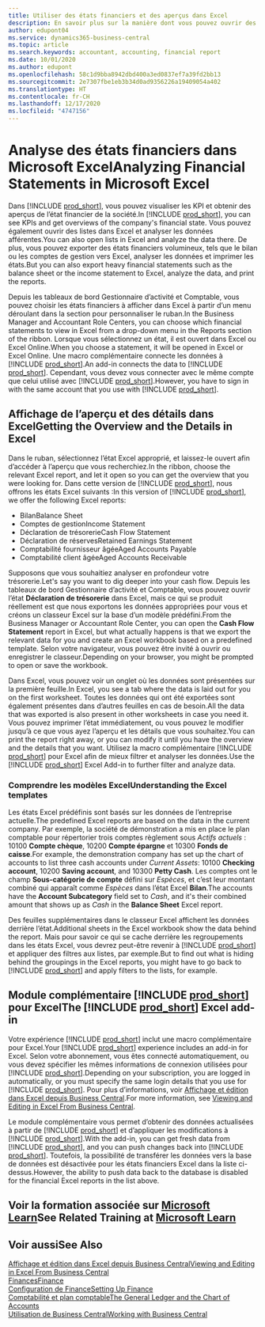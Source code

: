 ```yaml
---
title: Utiliser des états financiers et des aperçus dans Excel
description: En savoir plus sur la manière dont vous pouvez ouvrir des états financiers dans Microsoft Excel à partir de Business Central pour une meilleure analyse.
author: edupont04
ms.service: dynamics365-business-central
ms.topic: article
ms.search.keywords: accountant, accounting, financial report
ms.date: 10/01/2020
ms.author: edupont
ms.openlocfilehash: 58c1d9bba8942dbd400a3ed0837ef7a39fd2bb13
ms.sourcegitcommit: 2e7307fbe1eb3b34d0ad9356226a19409054a402
ms.translationtype: HT
ms.contentlocale: fr-CH
ms.lasthandoff: 12/17/2020
ms.locfileid: "4747156"
---
```

# <a name="analyzing-financial-statements-in-microsoft-excel"></a><span data-ttu-id="5172a-103">Analyse des états financiers dans Microsoft Excel</span><span class="sxs-lookup"><span data-stu-id="5172a-103">Analyzing Financial Statements in Microsoft Excel</span></span>

<span data-ttu-id="5172a-104">Dans [!INCLUDE [prod_short](includes/prod_short.md)], vous pouvez visualiser les KPI et obtenir des aperçus de l’état financier de la société.</span><span class="sxs-lookup"><span data-stu-id="5172a-104">In [!INCLUDE [prod_short](includes/prod_short.md)], you can see KPIs and get overviews of the company's financial state.</span></span> <span data-ttu-id="5172a-105">Vous pouvez également ouvrir des listes dans Excel et analyser les données afférentes.</span><span class="sxs-lookup"><span data-stu-id="5172a-105">You can also open lists in Excel and analyze the data there.</span></span> <span data-ttu-id="5172a-106">De plus, vous pouvez exporter des états financiers volumineux, tels que le bilan ou les comptes de gestion vers Excel, analyser les données et imprimer les états.</span><span class="sxs-lookup"><span data-stu-id="5172a-106">But you can also export heavy financial statements such as the balance sheet or the income statement to Excel, analyze the data, and print the reports.</span></span>  

<span data-ttu-id="5172a-107">Depuis les tableaux de bord Gestionnaire d’activité et Comptable, vous pouvez choisir les états financiers à afficher dans Excel à partir d’un menu déroulant dans la section pour personnaliser le ruban.</span><span class="sxs-lookup"><span data-stu-id="5172a-107">In the Business Manager and Accountant Role Centers, you can choose which financial statements to view in Excel from a drop-down menu in the Reports section of the ribbon.</span></span> <span data-ttu-id="5172a-108">Lorsque vous sélectionnez un état, il est ouvert dans Excel ou Excel Online.</span><span class="sxs-lookup"><span data-stu-id="5172a-108">When you choose a statement, it will be opened in Excel or Excel Online.</span></span> <span data-ttu-id="5172a-109">Une macro complémentaire connecte les données à [!INCLUDE [prod_short](includes/prod_short.md)].</span><span class="sxs-lookup"><span data-stu-id="5172a-109">An add-in connects the data to [!INCLUDE [prod_short](includes/prod_short.md)].</span></span> <span data-ttu-id="5172a-110">Cependant, vous devez vous connecter avec le même compte que celui utilisé avec [!INCLUDE [prod_short](includes/prod_short.md)].</span><span class="sxs-lookup"><span data-stu-id="5172a-110">However, you have to sign in with the same account that you use with [!INCLUDE [prod_short](includes/prod_short.md)].</span></span>  

## <a name="getting-the-overview-and-the-details-in-excel"></a><span data-ttu-id="5172a-111">Affichage de l’aperçu et des détails dans Excel</span><span class="sxs-lookup"><span data-stu-id="5172a-111">Getting the Overview and the Details in Excel</span></span>

<span data-ttu-id="5172a-112">Dans le ruban, sélectionnez l’état Excel approprié, et laissez-le ouvert afin d’accéder à l’aperçu que vous recherchiez.</span><span class="sxs-lookup"><span data-stu-id="5172a-112">In the ribbon, choose the relevant Excel report, and let it open so you can get the overview that you were looking for.</span></span> <span data-ttu-id="5172a-113">Dans cette version de [!INCLUDE [prod_short](includes/prod_short.md)], nous offrons les états Excel suivants :</span><span class="sxs-lookup"><span data-stu-id="5172a-113">In this version of [!INCLUDE [prod_short](includes/prod_short.md)], we offer the following Excel reports:</span></span>

- <span data-ttu-id="5172a-114">Bilan</span><span class="sxs-lookup"><span data-stu-id="5172a-114">Balance Sheet</span></span>  
- <span data-ttu-id="5172a-115">Comptes de gestion</span><span class="sxs-lookup"><span data-stu-id="5172a-115">Income Statement</span></span>  
- <span data-ttu-id="5172a-116">Déclaration de trésorerie</span><span class="sxs-lookup"><span data-stu-id="5172a-116">Cash Flow Statement</span></span>  
- <span data-ttu-id="5172a-117">Déclaration de réserves</span><span class="sxs-lookup"><span data-stu-id="5172a-117">Retained Earnings Statement</span></span>  
- <span data-ttu-id="5172a-118">Comptabilité fournisseur âgée</span><span class="sxs-lookup"><span data-stu-id="5172a-118">Aged Accounts Payable</span></span>  
- <span data-ttu-id="5172a-119">Comptabilité client âgée</span><span class="sxs-lookup"><span data-stu-id="5172a-119">Aged Accounts Receivable</span></span>  

<span data-ttu-id="5172a-120">Supposons que vous souhaitiez analyser en profondeur votre trésorerie.</span><span class="sxs-lookup"><span data-stu-id="5172a-120">Let's say you want to dig deeper into your cash flow.</span></span> <span data-ttu-id="5172a-121">Depuis les tableaux de bord Gestionnaire d’activité et Comptable, vous pouvez ouvrir l’état **Déclaration de trésorerie** dans Excel, mais ce qui se produit réellement est que nous exportons les données appropriées pour vous et créons un classeur Excel sur la base d’un modèle prédéfini.</span><span class="sxs-lookup"><span data-stu-id="5172a-121">From the Business Manager or Accountant Role Center, you can open the **Cash Flow Statement** report in Excel, but what actually happens is that we export the relevant data for you and create an Excel workbook based on a predefined template.</span></span> <span data-ttu-id="5172a-122">Selon votre navigateur, vous pouvez être invité à ouvrir ou enregistrer le classeur.</span><span class="sxs-lookup"><span data-stu-id="5172a-122">Depending on your browser, you might be prompted to open or save the workbook.</span></span>  

<span data-ttu-id="5172a-123">Dans Excel, vous pouvez voir un onglet où les données sont présentées sur la première feuille.</span><span class="sxs-lookup"><span data-stu-id="5172a-123">In Excel, you see a tab where the data is laid out for you on the first worksheet.</span></span> <span data-ttu-id="5172a-124">Toutes les données qui ont été exportées sont également présentes dans d’autres feuilles en cas de besoin.</span><span class="sxs-lookup"><span data-stu-id="5172a-124">All the data that was exported is also present in other worksheets in case you need it.</span></span> <span data-ttu-id="5172a-125">Vous pouvez imprimer l’état immédiatement, ou vous pouvez le modifier jusqu’à ce que vous ayez l’aperçu et les détails que vous souhaitez.</span><span class="sxs-lookup"><span data-stu-id="5172a-125">You can print the report right away, or you can modify it until you have the overview and the details that you want.</span></span> <span data-ttu-id="5172a-126">Utilisez la macro complémentaire [!INCLUDE [prod_short](includes/prod_short.md)] pour Excel afin de mieux filtrer et analyser les données.</span><span class="sxs-lookup"><span data-stu-id="5172a-126">Use the [!INCLUDE [prod_short](includes/prod_short.md)] Excel Add-in to further filter and analyze data.</span></span>  

### <a name="understanding-the-excel-templates"></a><span data-ttu-id="5172a-127">Comprendre les modèles Excel</span><span class="sxs-lookup"><span data-stu-id="5172a-127">Understanding the Excel templates</span></span>

<span data-ttu-id="5172a-128">Les états Excel prédéfinis sont basés sur les données de l’entreprise actuelle.</span><span class="sxs-lookup"><span data-stu-id="5172a-128">The predefined Excel reports are based on the data in the current company.</span></span> <span data-ttu-id="5172a-129">Par exemple, la société de démonstration a mis en place le plan comptable pour répertorier trois comptes règlement sous *Actifs actuels* : 10100 **Compte chèque**, 10200 **Compte épargne** et 10300 **Fonds de caisse**.</span><span class="sxs-lookup"><span data-stu-id="5172a-129">For example, the demonstration company has set up the chart of accounts to list three cash accounts under *Current Assets*: 10100 **Checking account**, 10200 **Saving account**, and 10300 **Petty Cash**.</span></span> <span data-ttu-id="5172a-130">Les comptes ont le champ **Sous-catégorie de compte** défini sur *Espèces*, et c’est leur montant combiné qui apparaît comme *Espèces* dans l’état Excel **Bilan**.</span><span class="sxs-lookup"><span data-stu-id="5172a-130">The accounts have the **Account Subcategory** field set to *Cash*, and it's their combined amount that shows up as *Cash* in the **Balance Sheet** Excel report.</span></span>  

<span data-ttu-id="5172a-131">Des feuilles supplémentaires dans le classeur Excel affichent les données derrière l’état.</span><span class="sxs-lookup"><span data-stu-id="5172a-131">Additional sheets in the Excel workbook show the data behind the report.</span></span> <span data-ttu-id="5172a-132">Mais pour savoir ce qui se cache derrière les regroupements dans les états Excel, vous devrez peut-être revenir à [!INCLUDE [prod_short](includes/prod_short.md)] et appliquer des filtres aux listes, par exemple.</span><span class="sxs-lookup"><span data-stu-id="5172a-132">But to find out what is hiding behind the groupings in the Excel reports, you might have to go back to [!INCLUDE [prod_short](includes/prod_short.md)] and apply filters to the lists, for example.</span></span>  

## <a name="the-prod_short-excel-add-in"></a><span data-ttu-id="5172a-133">Module complémentaire [!INCLUDE [prod_short](includes/prod_short.md)] pour Excel</span><span class="sxs-lookup"><span data-stu-id="5172a-133">The [!INCLUDE [prod_short](includes/prod_short.md)] Excel add-in</span></span>

<span data-ttu-id="5172a-134">Votre expérience [!INCLUDE [prod_short](includes/prod_short.md)] inclut une macro complémentaire pour Excel.</span><span class="sxs-lookup"><span data-stu-id="5172a-134">Your [!INCLUDE [prod_short](includes/prod_short.md)] experience includes an add-in for Excel.</span></span> <span data-ttu-id="5172a-135">Selon votre abonnement, vous êtes connecté automatiquement, ou vous devez spécifier les mêmes informations de connexion utilisées pour [!INCLUDE [prod_short](includes/prod_short.md)].</span><span class="sxs-lookup"><span data-stu-id="5172a-135">Depending on your subscription, you are logged in automatically, or you must specify the same login details that you use for [!INCLUDE [prod_short](includes/prod_short.md)].</span></span> <span data-ttu-id="5172a-136">Pour plus d’informations, voir [Affichage et édition dans Excel depuis Business Central](across-work-with-excel.md).</span><span class="sxs-lookup"><span data-stu-id="5172a-136">For more information, see [Viewing and Editing in Excel From Business Central](across-work-with-excel.md).</span></span>  

<span data-ttu-id="5172a-137">Le module complémentaire vous permet d’obtenir des données actualisées à partir de [!INCLUDE [prod_short](includes/prod_short.md)] et d’appliquer les modifications à [!INCLUDE [prod_short](includes/prod_short.md)].</span><span class="sxs-lookup"><span data-stu-id="5172a-137">With the add-in, you can get fresh data from [!INCLUDE [prod_short](includes/prod_short.md)], and you can push changes back into [!INCLUDE [prod_short](includes/prod_short.md)].</span></span> <span data-ttu-id="5172a-138">Toutefois, la possibilité de transférer les données vers la base de données est désactivée pour les états financiers Excel dans la liste ci-dessus.</span><span class="sxs-lookup"><span data-stu-id="5172a-138">However, the ability to push data back to the database is disabled for the financial Excel reports in the list above.</span></span>  

## <a name="see-related-training-at-microsoft-learn"></a><span data-ttu-id="5172a-139">Voir la formation associée sur [Microsoft Learn](/learn/modules/configure-powerbi-excel-dynamics-365-business-central/index)</span><span class="sxs-lookup"><span data-stu-id="5172a-139">See Related Training at [Microsoft Learn](/learn/modules/configure-powerbi-excel-dynamics-365-business-central/index)</span></span>

## <a name="see-also"></a><span data-ttu-id="5172a-140">Voir aussi</span><span class="sxs-lookup"><span data-stu-id="5172a-140">See Also</span></span>

[<span data-ttu-id="5172a-141">Affichage et édition dans Excel depuis Business Central</span><span class="sxs-lookup"><span data-stu-id="5172a-141">Viewing and Editing in Excel From Business Central</span></span>](across-work-with-excel.md)  
[<span data-ttu-id="5172a-142">Finances</span><span class="sxs-lookup"><span data-stu-id="5172a-142">Finance</span></span>](finance.md)  
[<span data-ttu-id="5172a-143">Configuration de Finance</span><span class="sxs-lookup"><span data-stu-id="5172a-143">Setting Up Finance</span></span>](finance-setup-finance.md)  
[<span data-ttu-id="5172a-144">Comptabilité et plan comptable</span><span class="sxs-lookup"><span data-stu-id="5172a-144">The General Ledger and the Chart of Accounts</span></span>](finance-general-ledger.md)  
[<span data-ttu-id="5172a-145">Utilisation de Business Central</span><span class="sxs-lookup"><span data-stu-id="5172a-145">Working with Business Central</span></span>](ui-work-product.md)  
